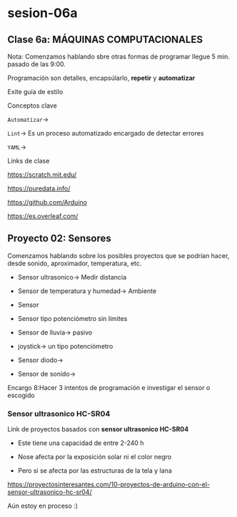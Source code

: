 # sesion-06a

## Clase 6a: MÁQUINAS COMPUTACIONALES

Nota: Comenzamos hablando sbre otras formas de programar llegue 5 min. pasado de las 9:00.

Programación son detalles, encapsúlarlo, **repetir**  y **automatizar**

Exite guía de estilo

Conceptos clave

`Automatizar`->

`Lint`-> Es un proceso automatizado encargado de detectar errores

`YAML`->

Links de clase

<https://scratch.mit.edu/>

<https://puredata.info/>

<https://github.com/Arduino>

<https://es.overleaf.com/>

## Proyecto 02: Sensores

Comenzamos hablando sobre los posibles proyectos que se podrían hacer, desde sonido, aproximador, temperatura, etc.

- Sensor ultrasonico-> Medir distancia

- Sensor de temperatura y humedad-> Ambiente

- Sensor

- Sensor tipo potenciómetro sin límites 

- Sensor de lluvia-> pasivo

- joystick-> un tipo potenciómetro

- Sensor diodo->

- Sensor de sonido->

Encargo 8:Hacer 3 intentos de programación e investigar el sensor o escogido

### Sensor ultrasonico HC-SR04

Link de proyectos basados con **sensor ultrasonico HC-SR04**

- Este tiene una capacidad de entre 2-240 h

- Nose afecta por la exposición solar ni el color negro

- Pero si se afecta por las estructuras de la tela y lana



<https://proyectosinteresantes.com/10-proyectos-de-arduino-con-el-sensor-ultrasonico-hc-sr04/>

Aún estoy en proceso :)

